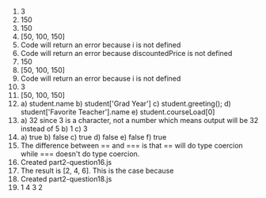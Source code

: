 1. 3
2. 150
3. 150
4. [50, 100, 150]
5. Code will return an error because i is not defined
6. Code will return an error because discountedPrice is not defined
7. 150
8. [50, 100, 150]
9. Code will return an error because i is not defined
10. 3
11. [50, 100, 150]
12. a) student.name b) student['Grad Year'] c) student.greeting(); d) student['Favorite Teacher'].name e) student.courseLoad[0]
13. a) 32 since 3 is a character, not a number which means output will be 32 instead of 5 b) 1 c) 3
14. a) true b) false c) true d) false e) false f) true
15. The difference between == and === is that == will do type coercion while === doesn't do type coercion.
16. Created part2-question16.js
17. The result is [2, 4, 6]. This is the case because 
18. Created part2-question18.js
19. 1 4 3 2
